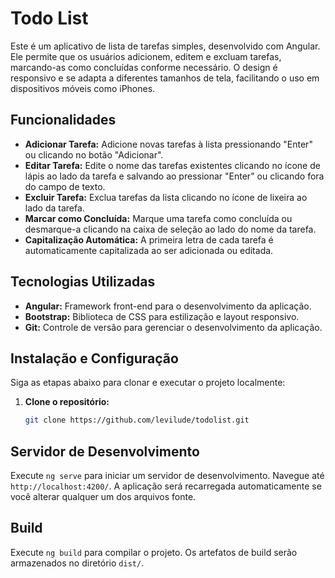 # Todo List
Este é um aplicativo de lista de tarefas simples, desenvolvido com Angular. Ele permite que os usuários adicionem, editem e excluam tarefas, marcando-as como concluídas conforme necessário. O design é responsivo e se adapta a diferentes tamanhos de tela, facilitando o uso em dispositivos móveis como iPhones.

## Funcionalidades
- **Adicionar Tarefa:** Adicione novas tarefas à lista pressionando "Enter" ou clicando no botão "Adicionar".
- **Editar Tarefa:** Edite o nome das tarefas existentes clicando no ícone de lápis ao lado da tarefa e salvando ao pressionar "Enter" ou clicando fora do campo de texto.
- **Excluir Tarefa:** Exclua tarefas da lista clicando no ícone de lixeira ao lado da tarefa.
- **Marcar como Concluída:** Marque uma tarefa como concluída ou desmarque-a clicando na caixa de seleção ao lado do nome da tarefa.
- **Capitalização Automática:** A primeira letra de cada tarefa é automaticamente capitalizada ao ser adicionada ou editada.

## Tecnologias Utilizadas
- **Angular:** Framework front-end para o desenvolvimento da aplicação.
- **Bootstrap:** Biblioteca de CSS para estilização e layout responsivo.
- **Git:** Controle de versão para gerenciar o desenvolvimento da aplicação.

## Instalação e Configuração
Siga as etapas abaixo para clonar e executar o projeto localmente:

1. **Clone o repositório:**
   ```bash
   git clone https://github.com/levilude/todolist.git

## Servidor de Desenvolvimento
Execute `ng serve` para iniciar um servidor de desenvolvimento. Navegue até `http://localhost:4200/`. A aplicação será recarregada automaticamente se você alterar qualquer um dos arquivos fonte.

## Build
Execute `ng build` para compilar o projeto. Os artefatos de build serão armazenados no diretório `dist/`.
